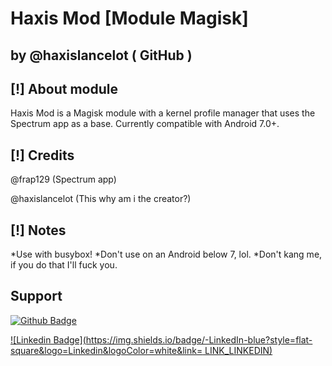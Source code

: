 # Haxis Mod [Module Magisk]
 

## by @haxislancelot ( GitHub )


## [!] About module

Haxis Mod is a Magisk module with a kernel profile manager that uses the Spectrum app as a base. Currently compatible with Android 7.0+.

## [!] Credits

@frap129 (Spectrum app)

@haxislancelot (This why am i the creator?)

## [!] Notes

*Use with busybox!
*Don't use on an Android below 7, lol.
*Don't kang me, if you do that I'll fuck you.

## Support

[![Github Badge](https://img.shields.io/badge/-Github-000?style=flat-square&logo=Github&logoColor=white&link=LINK_GIT)](LINK_GIT)

[![Linkedin Badge](https://img.shields.io/badge/-LinkedIn-blue?style=flat-square&logo=Linkedin&logoColor=white&link= LINK_LINKEDIN)]( LINK_LINKEDIN)
